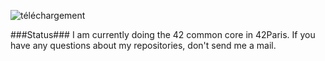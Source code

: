 ![téléchargement](https://github.com/user-attachments/assets/f118c415-8bb3-4d3b-a687-4c05bf2a7ad3)

###Status###
I am currently doing the 42 common core in 42Paris.
If you have any questions about my repositories, don't send me a mail.
<!---
hadubois/hadubois is a ✨ special ✨ repository because its `README.md` (this file) appears on your GitHub profile.
You can click the Preview link to take a look at your changes.
--->
